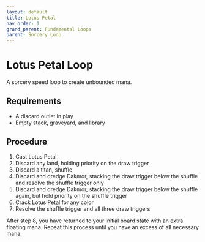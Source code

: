 ```yaml
---
layout: default
title: Lotus Petal
nav_order: 1
grand_parent: Fundamental Loops
parent: Sorcery Loop
---
```


# Lotus Petal Loop

A sorcery speed loop to create unbounded mana.

## Requirements

* A discard outlet in play
* Empty stack, graveyard, and library

## Procedure

1. Cast Lotus Petal
1. Discard any land, holding priority on the draw trigger
1. Discard a titan, shuffle
1. Discard and dredge Dakmor, stacking the draw trigger below the shuffle and resolve the shuffle trigger only
1. Discard and dredge Dakmor, stacking the draw trigger below the shuffle again, but hold priority on the shuffle trigger
1. Crack Lotus Petal for any color
1. Resolve the shuffle trigger and all three draw triggers

After step 8, you have returned to your initial board state with an extra floating mana. Repeat this process until you have an excess of all necessary mana.
